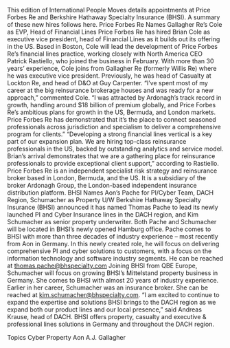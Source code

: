 This edition of International People Moves details appointments at Price Forbes Re and Berkshire Hathaway Specialty Insurance (BHSI).
A summary of these new hires follows here.
Price Forbes Re Names Gallagher Re’s Cole as EVP, Head of Financial Lines
Price Forbes Re has hired Brian Cole as executive vice president, head of Financial Lines as it builds out its offering in the US.
Based in Boston, Cole will lead the development of Price Forbes Re’s financial lines practice, working closely with North America CEO Patrick Rastiello, who joined the business in February.
With more than 30 years’ experience, Cole joins from Gallagher Re (formerly Willis Re) where he was executive vice president. Previously, he was head of Casualty at Lockton Re, and head of D&O at Guy Carpenter.
“I’ve spent most of my career at the big reinsurance brokerage houses and was ready for a new approach,” commented Cole. “I was attracted by Ardonagh’s track record in growth, handling around $18 billion of premium globally, and Price Forbes Re’s ambitious plans for growth in the US, Bermuda, and London markets. Price Forbes Re has demonstrated that it’s the place to connect seasoned professionals across jurisdiction and specialism to deliver a comprehensive program for clients.”
“Developing a strong financial lines vertical is a key part of our expansion plan. We are hiring top-class reinsurance professionals in the US, backed by outstanding analytics and service model. Brian’s arrival demonstrates that we are a gathering place for reinsurance professionals to provide exceptional client support,” according to Rastiello.
Price Forbes Re is an independent specialist risk strategy and reinsurance broker based in London, Bermuda, and the US. It is a subsidiary of the broker Ardonagh Group, the London-based independent insurance distribution platform.
BHSI Names Aon’s Pache for PI/Cyber Team, DACH Region, Schumacher as Property U/W
Berkshire Hathaway Specialty Insurance (BHSI) announced it has named Thomas Pache to lead its newly launched PI and Cyber Insurance lines in the DACH region, and Kim Schumacher as senior property underwriter. Both Pache and Schumacher will be located in BHSI’s newly opened Hamburg office.
Pache comes to BHSI with more than three decades of industry experience – most recently from Aon in Germany. In this newly created role, he will focus on delivering comprehensive PI and cyber solutions to customers, with a focus on the information technology and software industry segments. He can be reached at thomas.pache@bhspecialty.com
Joining BHSI from QBE Europe, Schumacher will focus on growing BHSI’s Mittelstand property business in Germany. She comes to BHSI with almost 20 years of industry experience. Earlier in her career, Schumacher was an insurance broker. She can be reached at kim.schumacher@bhspecialty.com.
“I am excited to continue to expand the expertise and solutions BHSI brings to the DACH region as we expand both our product lines and our local presence,” said Andreas Krause, head of DACH.
BHSI offers property, casualty and executive & professional lines solutions in Germany and throughout the DACH region.

Topics
Cyber
Property
Aon
A.J. Gallagher
